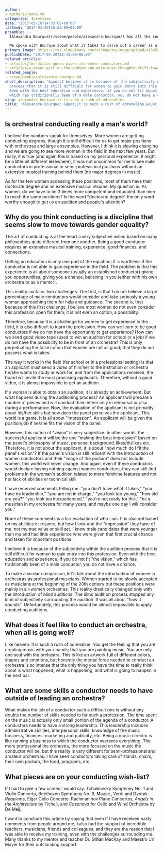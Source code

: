```yaml
---
author:
- authors/jenna.md
categories: Interview
date: "2017-03-16T14:03:00+00:00"
lastmod: "2017-03-20T16:08:00+00:00"
preamble: |-
  [Alexandra Bourque](/scene/people/alexandra-bourque/) has all the industrious ambition of a rising young conductor. The French Canadian-born maestra is the founder and artistic director of the University of Toronto Brass Ensemble, assistant conductor of both the University of Toronto Wind Ensemble and the Toronto Community Orchestra, and an in-demand pedagogue and violin teacher in Québec and Ontario.

  We spoke with Bourque about what it takes to carve out a career as a conductor, and how the current generation of musicians can change the noticeable gender imbalance on the podium.
primary_image: https://res.cloudinary.com/schmopera/image/upload/v1545409169/media/webhook-uploads/1489769541251/2017-03-17---Alexandra-Bourque.jpg.jpg
publishDate: "2017-03-20T15:43:00+00:00"
related_articles:
- articles/the-dallas-opera-picks-its-women-conductors.md
- articles/a-sweet-girl-on-the-podium-can-make-ones-thoughts-drift-toward-something-else.md
related_people:
- scene/people/alexandra-bourque.md
short_description: '&quot;I believe it is because of the subjectivity within the audition
  process that it is still difficult for women to gain entry into this profession.
  Even with the best education and experience, if you do not fit &quot;the vision,&quot;
  which has traditionally been of a male conductor, you do not have a chance.&quot;'
slug: alexandra-bourque-it-is-such-a-rush-of-adrenaline
title: 'Alexandra Bourque: &quot;It is such a rush of adrenaline.&quot;'
---
```


## Is orchestral conducting really a man's world?

I believe the numbers speak for themselves. More women are getting conducting degrees, though it is still difficult for us to get major positions with orchestras and large ensembles. However, I think it is slowing changing and we are going to see more women in the field in the next few years. But really, it is true (and again this is based on my personal experience, it might be a little bit different elsewhere), it was not uncommon for me to see male conductors in professional or semi-professional positions without an extensive musical training behind them (no major degrees in music). 

As for the few women accessing these positions, most of them have their doctorate degree and an extensive musical resume. My question is: As women, do we have to be 3 times more competent and educated than men to reach the same positions? Is the word "doctorate degree" the only word worthy enough to get us an audition and people's attention?

## Why do you think conducting is a discipline that seems slow to move towards gender equality?

The art of conducting is at the heart a very subjective milieu based on many philosophies quite different from one another. Being a good conductor requires an extensive musical training, experience, good finances, and connections. 

Getting an education is only one part of the equation; it is worthless if the conductor is not able to gain experience in the field. The problem is that this experience is all about someone (usually an established conductor) giving you opportunities, giving you a chance, believing in you (either with his own orchestra or as a mentor). 

This reality contains two challenges. The first, is that I do not believe a large percentage of male conductors would consider and take seriously a young woman approaching them for help and guidance. The second is, that because of this first challenge, I believe most women do not even consider this profession open for them; it is not even an option, a possibility. 

Therefore, because it is a challenge for women to get experience in the field, it is also difficult to learn the profession. How can we learn to be good conductors if we do not have the opportunity to get experience? How can we send good video tape (used to win an audition for school or a job) if we do not have the possibility to be in front of an orchestra? This is only perpetuating the false notion that women are not as good; that they do not possess what is takes. 

The way it works in the field (for school or in a professional setting) is that an applicant must send a video of him/her to the institution or orchestra he/she wants to study or work for, and from the applications received, the board will invite the most promising applicants. Therefore, without a good video, it is almost impossible to get an audition. 

If a woman is able to obtain an audition, it is already an achievement. But what happens during the auditioning process? An applicant will prepare a number of pieces and will conduct them either only in rehearsal or also during a performance. Now, the evaluation of the applicant is not primarily about his/her skills but how does the panel perceives the applicant. This world is a game. It is all about "impression". An applicant will be given the position/job if he/she fits the vision of the panel. 

However, this notion of "vision" is very subjective. In other words, the successful applicant will be the one "making the best impression" based on the panel's philosophy of music, personal background, likes/dislikes etc. Therefore, it is not about the applicant, it is about "how much do I fit the panel's vision"? If the panel's vision is still reticent with the introduction of women conductors and their "image of the podium" does not include women, this world will never change. And again, even if these conductors would declare having nothing against women conductors, they can still find problems in the woman's audition related to more feminine features and not her lack of abilities or technical skill. 

I have received comments telling me: "you don't have what it takes," "you have no leadership," "you are not in charge," "you look too young," "how old are you?" "you look too inexperienced," "you're not ready for this," "be a musician in my orchestra for many years, and maybe one day I will consider you." 

None of these comments is a fair evaluation of who I am. It is also not based on my abilities or resume, but how I look and the "impression" they have of me, not my true value or skill set. I know male candidates that were younger than me and had little experience who were given that first crucial chance and taken for important positions. 

I believe it is because of the subjectivity within the audition process that it is still difficult for women to gain entry into this profession. Even with the best education and experience, if you do not fit "the vision," which has traditionally been of a male conductor, you do not have a chance. 

To make a similar comparison, let's talk about the introduction of women in orchestras as professional musicians. Women started to be slowly accepted as musicians at the beginning of the 20th century but these positions were mainly in all-women orchestras. This reality drastically changed only with the introduction of blind auditions. The blind audition process stopped any kind of subjectivity surrounding the audition. It was all about "how it sounds". Unfortunately, this process would be almost impossible to apply conducting auditions.

## What does it feel like to conduct an orchestra, when all is going well?

Like heaven. It is such a rush of adrenaline. You get the feeling that you are creating music with your hands; that you are painting music. You are only one soul with the orchestra. This is like an artwork full of different colors, shapes and emotions, but honestly the mental force needed to conduct an orchestra is so intense that the only thing you have the time to really think about is what happened, what is happening, and what is going to happen in the next bar. 

## What are some skills a conductor needs to have outside of leading an orchestra?

What makes the job of a conductor such a difficult one is without any doubts the number of skills needed to for such a profession. The time spent on the music is actually only small portion of the agenda of a conductor. A conductors needs to have a strong leadership. This leadership includes administrative abilities, interpersonal skills, knowledge of the music business, finances, marketing and publicity, etc. Being a music director is like running a business to which the conductor oversees everything. The more professional the orchestra, the more focused on the music the conductor will be, but this reality is very different for semi-professional and amateur orchestras. I have seen conductors taking care of stands, chairs, their own podium, the food, programs, etc.

## What pieces are on your conducting wish-list?

If I had to give a few names I would say: Tchaikovsky Symphony No. 1 and Violin Concerto, Beethoven Symphony No. 9, Mozart, Verdi and Dvorak *Requiems*, Elgar Cello Concerto, Rachmaninov Piano Concertos, *Angels in the Architecture* by Ticheli, and *Casanova* for Cello and Wind Orchestra by De Meij.

I want to conclude this article by saying that even if I have received nasty comments from people around me, I also had the support of incredible teachers, musicians, friends and colleagues, and they are the reason that I was able to receive my training, even with the challenges surrounding me. Many thanks to my mentor and teacher Dr. Gillian MacKay and Maestro Uri Mayer for their outstanding support.
